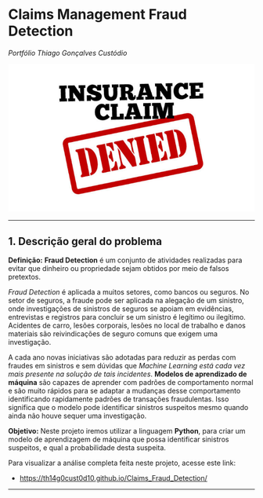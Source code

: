 # Claims Management Fraud Detection
*Portfólio Thiago Gonçalves Custódio*

![](InsuranceFraud.jpeg)

---
## 1. Descrição geral do problema

**Definição:** **Fraud Detection** é um conjunto de atividades realizadas para evitar que dinheiro ou propriedade sejam obtidos por meio de falsos pretextos. 

*Fraud Detection* é aplicada a muitos setores, como bancos ou seguros. No setor de seguros, a fraude pode ser aplicada na alegação de um sinistro, onde investigações de sinistros de seguros se apoiam em evidências, entrevistas e registros para concluir se um sinistro é legítimo ou ilegítimo. Acidentes de carro, lesões corporais, lesões no local de trabalho e danos materiais são reivindicações de seguro comuns que exigem uma investigação. 

A cada ano novas iniciativas são adotadas para reduzir as perdas com fraudes em sinistros e sem dúvidas que *Machine Learning está cada vez mais presente na solução de tais incidentes*. **Modelos de aprendizado de máquina** são capazes de aprender com padrões de comportamento normal e são muito rápidos para se adaptar a mudanças desse comportamento identificando rapidamente padrões de transações fraudulentas. Isso significa que o modelo pode identificar sinistros suspeitos mesmo quando ainda não houve sequer uma investigação. 

**Objetivo:** Neste projeto iremos utilizar a linguagem **Python**, para criar um modelo de aprendizagem de máquina que possa identificar sinistros suspeitos, e qual a probabilidade desta suspeita.

Para visualizar a análise completa feita neste projeto, acesse este link:

* https://th14g0cust0d10.github.io/Claims_Fraud_Detection/

---
